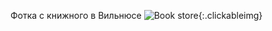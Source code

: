 ---
---
Фотка с книжного в Вильнюсе
![Book store]({{site.url}}/assets/images/book_store.jpg){:.clickableimg}
